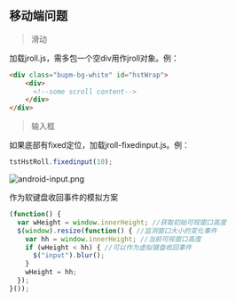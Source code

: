 ## 移动端问题 ##
>滑动

加载jroll.js，需多包一个空div用作jroll对象。例：

```html
<div class="bupm-bg-white" id="hstWrap">
	<div>
      <!--some scroll content-->
    </div>
</div>
```

> 输入框  

如果底部有fixed定位，加载jroll-fixedinput.js。例：

```javascript
tstHstRoll.fixedinput(10);
```

![android-input.png](https://github.com/weixisheng/input-problem/tree/master/img/android-input.png)

作为软键盘收回事件的模拟方案

```javascript
(function() {
  var wHeight = window.innerHeight; //获取初始可视窗口高度
  $(window).resize(function() { //监测窗口大小的变化事件
    var hh = window.innerHeight; //当前可视窗口高度
    if (wHeight < hh) { //可以作为虚拟键盘收回事件
      $("input").blur();
    }
    wHeight = hh;
  });
}());
```
